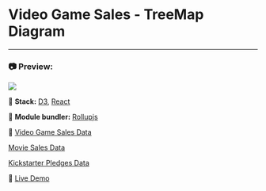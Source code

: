 # Video Game Sales - TreeMap Diagram

---

### :camera: Preview:

<img src="https://projects-preview.s3.eu-west-3.amazonaws.com/United+States+Educational+Attainment+mbdev.webp"    />

:rocket: **Stack:** [D3](https://d3js.org/), [React](https://reactjs.org/)

:hammer: **Module bundler:** [Rollupjs](https://rollupjs.org/guide/en/)

:page_with_curl: [Video Game Sales Data](https://cdn.freecodecamp.org/testable-projects-fcc/data/tree_map/video-game-sales-data.json)

[Movie Sales Data](https://cdn.freecodecamp.org/testable-projects-fcc/data/tree_map/movie-data.json)

[Kickstarter Pledges Data](https://cdn.freecodecamp.org/testable-projects-fcc/data/tree_map/kickstarter-funding-data.json)

:pushpin: [Live Demo](https://usedumap-mbdev.netlify.app/)


